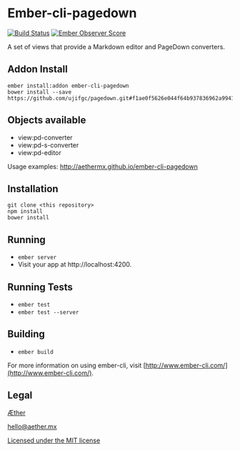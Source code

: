# Ember-cli-pagedown

[![Build Status](https://travis-ci.org/aethermx/ember-cli-pagedown.svg?branch=master)](https://travis-ci.org/aethermx/ember-cli-pagedown) [![Ember Observer Score](http://emberobserver.com/badges/ember-cli-pagedown.svg)](http://emberobserver.com/addons/ember-cli-pagedown)

A set of views that provide a Markdown editor and PageDown converters.

## Addon Install

    ember install:addon ember-cli-pagedown
    bower install --save https://github.com/ujifgc/pagedown.git#f1ae0f5626e044f64b937836962a9941c60c7596 

## Objects available

* view:pd-converter
* view:pd-s-converter
* view:pd-editor

Usage examples: http://aethermx.github.io/ember-cli-pagedown

## Installation

    git clone <this repository>
    npm install
    bower install

## Running

* `ember server`
* Visit your app at http://localhost:4200.

## Running Tests

* `ember test`
* `ember test --server`

## Building

* `ember build`

For more information on using ember-cli, visit [http://www.ember-cli.com/](http://www.ember-cli.com/).

## Legal

[Æther](http://aether.mx/)

hello@aether.mx

[Licensed under the MIT license](http://opensource.org/licenses/mit-license.php)

